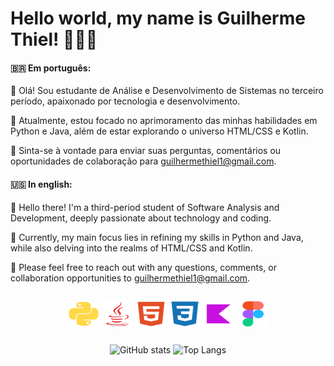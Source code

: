 # Hello world, my name is Guilherme Thiel! 🙋🏻‍♂️

#### 🇧🇷 Em português:

📖 Olá! Sou estudante de Análise e Desenvolvimento de Sistemas no terceiro período, apaixonado por tecnologia e desenvolvimento.

💼 Atualmente, estou focado no aprimoramento das minhas habilidades em Python e Java, além de estar explorando o universo HTML/CSS e Kotlin. 

📧 Sinta-se à vontade para enviar suas perguntas, comentários ou oportunidades de colaboração para guilhermethiel1@gmail.com.

#### 🇺🇸 In english:

📖 Hello there! I'm a third-period student of Software Analysis and Development, deeply passionate about technology and coding. 

💼 Currently, my main focus lies in refining my skills in Python and Java, while also delving into the realms of HTML/CSS and Kotlin.

📧 Please feel free to reach out with any questions, comments, or collaboration opportunities to guilhermethiel1@gmail.com. 

## 

<div align="center">
  <div style="display: inline_block">
    <img align="center" alt="python" height="40" width="50" src="https://raw.githubusercontent.com/devicons/devicon/master/icons/python/python-plain.svg">
    <img align="center" alt="java" height="40" width="50" src="https://raw.githubusercontent.com/devicons/devicon/master/icons/java/java-plain.svg">
    <img align="center" alt="HTML" height="40" width="50" src="https://raw.githubusercontent.com/devicons/devicon/master/icons/html5/html5-plain.svg">
    <img align="center" alt="CSS" height="40" width="50" src="https://raw.githubusercontent.com/devicons/devicon/master/icons/css3/css3-plain.svg">
    <img align="center" alt="kotlin" height="40" width="50" src="https://raw.githubusercontent.com/devicons/devicon/master/icons/kotlin/kotlin-plain.svg">
    <img align="center" alt="figma" height="40" width="50" src="https://raw.githubusercontent.com/devicons/devicon/master/icons/figma/figma-original.svg">
  </div>
</div>

##

<div align="center">
  <img src="https://github-readme-stats.vercel.app/api?username=ThielG&theme=vision-friendly-dark&show_icons=true" alt="GitHub stats" />
  <img src="https://github-readme-stats.vercel.app/api/top-langs/?username=ThielG&theme=vision-friendly-dark&layout=donut" alt="Top Langs" />
</div>
